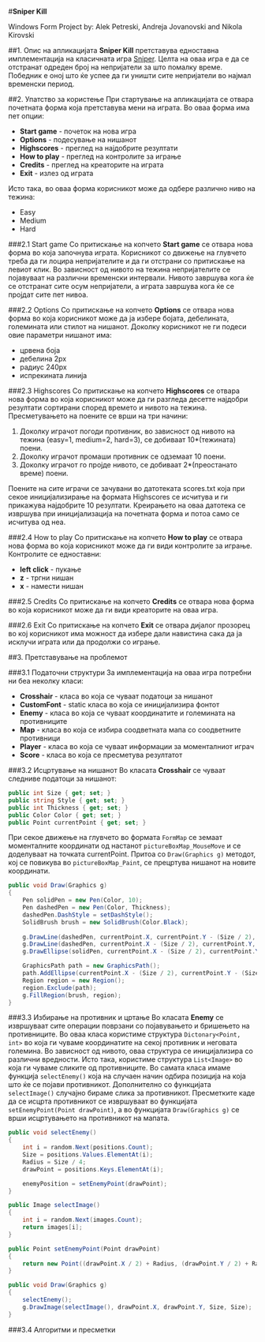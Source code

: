 #**Sniper Kill**

Windows Form Project by: Alek Petreski, Andreja Jovanovski and Nikola Kirovski

##1. Опис на апликацијата
**Sniper Kill** претставува едноставна имплементација на класичната игра [Sniper](http://armorgames.com/category/sniper-games). Целта на оваа игра е да се отстранат одреден број на непријатели за што помалку време. Победник е оној што ќе успее да ги уништи сите непријатели во најмал временски период.

##2. Упатство за користење
При стартување на апликацијата се отвара почетната форма која претставува мени на играта. Во оваа форма има пет опции:
* **Start game** - почеток на нова игра
* **Options** - подесување на нишанот
* **Highscores** - преглед на најдобрите резултати
* **How to play** - преглед на контролите за играње
* **Credits** - преглед на креаторите на играта
* **Exit** - излез од играта

Исто така, во оваа форма корисникот може да одбере различно ниво на тежина:
* Easy
* Medium
* Hard

###2.1 Start game
Со притискање на копчето **Start game** се отвара нова форма во која започнува играта. Корисникот со движење на глувчето треба да ги
лоцира непријателите и да ги отстрани со притискање на левиот клик. Во зависност од нивото на тежина непријателите се појавуваат на
различни временски интервали. Нивото завршува кога ќе се отстранат сите осум непријатели, а играта завршува кога ќе се пројдат сите пет нивоа.

###2.2 Options
Со притискање на копчето **Options** се отвара нова форма во која корисникот може да ја избере бојата, дебелината, големината или стилот на нишанот. Доколку корисникот не ги подеси овие параметри нишанот има:
* црвена боја
* дебелина 2px
* радиус 240px
* испрекината линија

###2.3 Highscores
Со притискање на копчето **Highscores** се отвара нова форма во која корисникот може да ги разгледа десетте најдобри резултати сортирани според времето и нивото на тежина. Пресметувањето на поените се врши на три начини:

1. Доколку играчот погоди противник, во зависност од нивото на тежина (easy=1, medium=2, hard=3), се добиваат 10*(тежината) поени.
2. Доколку играчот промаши противник се одземаат 10 поени.
3. Доколку играчот го пројде нивото, се добиваат 2*(преостанато време) поени.

Поените на сите играчи се зачувани во датотеката scores.txt која при секое иницијализирање на формата Highscores се исчитува и ги прикажува најдобрите 10 резултати.
Креирањето на оваа датотека се извршува при иницијализација на почетната форма и потоа само се исчитува од неа.

###2.4 How to play
Со притискање на копчето **How to play** се отвара нова форма во која корисникот може да ги види контролите за играње. Контролите се 
едноставни:
* **left click** - пукање
* **z** - тргни нишан
* **x** - намести нишан

###2.5 Credits
Со притискање на копчето **Credits** се отвара нова форма во која корисникот може да ги види креаторите на оваа игра.

###2.6 Exit
Со притискање на копчето **Exit** се отвара дијалог прозорец во кој корисникот има можност да избере дали навистина сака да ја исклучи
играта или да продолжи со играње.

##3. Претставување на проблемот

###3.1 Податочни структури
За имплементација на оваа игра потребни ни беа неколку класи:
* **Crosshair** - класа во која се чуваат податоци за нишанот
* **CustomFont** - static класа во која се иницијализира фонтот
* **Enemy** - класа во која се чуваат координатите и големината на противниците
* **Map** - класа во која се избира соодветната мапа со соодветните противници
* **Player** - класа во која се чуваат информации за моменталниот играч
* **Score** - класа во која се пресметува резултатот

###3.2 Исцртување на нишанот
Во класата **Crosshair** се чуваат следниве податоци за нишанот:
```c#
public int Size { get; set; }
public string Style { get; set; }
public int Thickness { get; set; }
public Color Color { get; set; }
public Point currentPoint { get; set; }
```
При секое движење на глувчето во формата ```FormMap``` се земаат моменталните координати од настанот ```pictureBoxMap_MouseMove``` и се доделуваат на точката currentPoint. Притоа со ```Draw(Graphics g)``` методот, кој се повикува во ```pictureBoxMap_Paint```, се прецртува нишанот на новите координати.  
```c#
public void Draw(Graphics g)
{
    Pen solidPen = new Pen(Color, 10);
    Pen dashedPen = new Pen(Color, Thickness);
    dashedPen.DashStyle = setDashStyle();
    SolidBrush brush = new SolidBrush(Color.Black);
            
    g.DrawLine(dashedPen, currentPoint.X, currentPoint.Y - (Size / 2), currentPoint.X, currentPoint.Y + (Size / 2));
    g.DrawLine(dashedPen, currentPoint.X - (Size / 2), currentPoint.Y, currentPoint.X + (Size / 2), currentPoint.Y);
    g.DrawEllipse(solidPen, currentPoint.X - (Size / 2), currentPoint.Y - (Size / 2), Size, Size);

    GraphicsPath path = new GraphicsPath();
    path.AddEllipse(currentPoint.X - (Size / 2), currentPoint.Y - (Size / 2), Size, Size);
    Region region = new Region();
    region.Exclude(path);
    g.FillRegion(brush, region);
}
```

###3.3 Избирање на противник и цртање
Во класата **Enemy** се извршуваат сите операции поврзани со појавувањето и бришењето на противниците. Во оваа класа користиме структура ```Dictonary<Point, int>``` во која ги чуваме координатите на секој противник и неговата големина. Во зависност од нивото, оваа структура се иницијализира со различни вредности. Исто така, користиме структура ```List<Image>``` во која ги чуваме сликите од противниците.
Во самата класа имаме функција ```selectEnemy()``` која на случаен начин одбира позиција на која што ќе се појави противникот. Дополнително со функцијата ```selectImage()``` случајно бираме слика за противникот.
Пресметките каде да се исцрта противникот се извршуваат во функцијата ```setEnemyPoint(Point drawPoint)```, а во функцијата ```Draw(Graphics g)``` се врши исцртувањето на противникот на мапата.
```c#
public void selectEnemy()
{
    int i = random.Next(positions.Count);
    Size = positions.Values.ElementAt(i);
    Radius = Size / 4;
    drawPoint = positions.Keys.ElementAt(i);

    enemyPosition = setEnemyPoint(drawPoint);
}

public Image selectImage()
{
    int i = random.Next(images.Count);
    return images[i];
}

public Point setEnemyPoint(Point drawPoint)
{
    return new Point((drawPoint.X / 2) + Radius, (drawPoint.Y / 2) + Radius);
}

public void Draw(Graphics g)
{
    selectEnemy();
    g.DrawImage(selectImage(), drawPoint.X, drawPoint.Y, Size, Size);
}
```

###3.4 Алгоритми и пресметки
